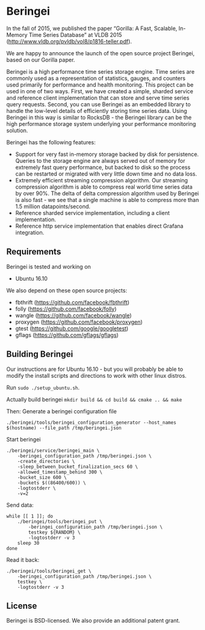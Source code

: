 # Beringei
In the fall of 2015, we published the paper “Gorilla: A Fast, Scalable,
In-Memory Time Series Database” at VLDB 2015
(http://www.vldb.org/pvldb/vol8/p1816-teller.pdf).

We are happy to announce the launch of the open source project Beringei, based
on our Gorilla paper.

Beringei is a high performance time series storage engine. Time series
are commonly used as a representation of statistics, gauges, and counters
used primarily for performance and health monitoring. This project can
be used in one of two ways. First, we have created a simple, sharded
service and reference client implementation that can store and serve
time series query requests. Second, you can use Beringei as an embedded
library to handle the low-level details of efficiently storing time
series data. Using Beringei in this way is similar to RocksDB - the
Beringei library can be the high performance storage system underlying
your performance monitoring solution.

Beringei has the following features:
* Support for very fast in-memory storage backed by disk for persistence.
  Queries to the storage engine are always served out of memory for extremely
  fast query performance, but backed to disk so the process can be restarted
  or migrated with very little down time and no data loss.
* Extremely efficient streaming compression algorithm. Our streaming compression
  algorithm is able to compress real world time series data by over 90%.
  The delta of delta compression algorithm used by Beringei is also fast -
  we see that a single machine is able to compress more than 1.5 million
  datapoints/second.
* Reference sharded service implementation, including a client implementation.
* Reference http service implementation that enables direct Grafana integration.

## Requirements
Beringei is tested and working on
* Ubuntu 16.10

We also depend on these open source projects:
* fbthrift (https://github.com/facebook/fbthrift)
* folly (https://github.com/facebook/folly)
* wangle (https://github.com/facebook/wangle)
* proxygen (https://github.com/facebook/proxygen)
* gtest (https://github.com/google/googletest)
* gflags (https://github.com/gflags/gflags)

## Building Beringei
Our instructions are for Ubuntu 16.10 - but you will probably be able to modify
the install scripts and directions to work with other linux distros.

Run `sudo ./setup_ubuntu.sh`.

Actually build beringei
`mkdir build && cd build && cmake .. && make`

Then:
Generate a beringei configuration file
```
./beringei/tools/beringei_configuration_generator --host_names $(hostname) --file_path /tmp/beringei.json
```
Start beringei
```
./beringei/service/beringei_main \
    -beringei_configuration_path /tmp/beringei.json \
    -create_directories \
    -sleep_between_bucket_finalization_secs 60 \
    -allowed_timestamp_behind 300 \
    -bucket_size 600 \
    -buckets $((86400/600)) \
    -logtostderr \
    -v=2
```

Send data:
```
while [[ 1 ]]; do
    ./beringei/tools/beringei_put \
        -beringei_configuration_path /tmp/beringei.json \
        testkey ${RANDOM} \
        -logtostderr -v 3
    sleep 30
done
```

Read it back:
```
./beringei/tools/beringei_get \
    -beringei_configuration_path /tmp/beringei.json \
    testkey \
    -logtostderr -v 3
```

## License
Beringei is BSD-licensed. We also provide an additional patent grant.
